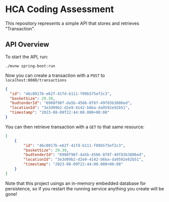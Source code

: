 # HCA Coding Assessment

This repository represents a simple API that stores and retrieves "Transaction".

## API Overview
To start the API, run:

```shell
./mvnw spring-boot:run 
```

Now you can create a transaction with a  `POST` to `localhost:8080/transactions`

```json
{
  "id": "46c0917b-e62f-41fd-b111-f09b575ef2c3",
  "basketSize": 29.39,
  "budtenderId": "6908f98f-da5b-4566-8f8f-49f83b3806ed",
  "locationId": "3e3d99b2-d2e9-4142-b6ba-da9592e92b51",
  "timestamp": "2023-08-09T22:44:00.000+00:00"
}
```

You can then retrieve transaction with a `GET` to that same resource:

```json
[
    {
        "id": "46c0917b-e62f-41fd-b111-f09b575ef2c3",
        "basketSize": 29.39,
        "budtenderId": "6908f98f-da5b-4566-8f8f-49f83b3806ed",
        "locationId": "3e3d99b2-d2e9-4142-b6ba-da9592e92b51",
        "timestamp": "2023-08-09T22:44:00.000+00:00"
    }
]
```

Note that this project usings an in-memory embedded database for persistence, so if you restart the running service anything you create will be gone!
